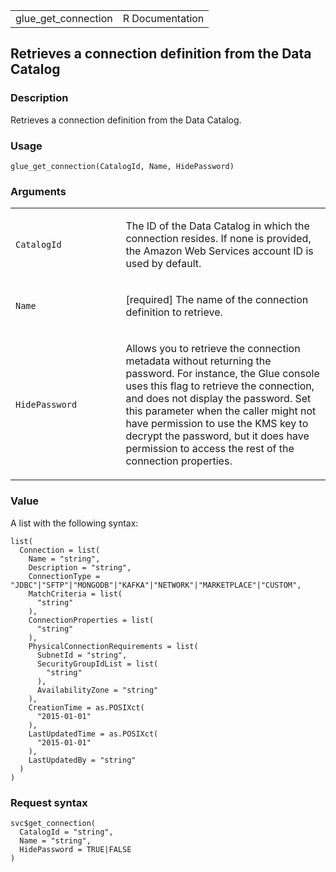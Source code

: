 <table style="width: 100%;">
<tbody>
<tr class="odd">
<td>glue_get_connection</td>
<td style="text-align: right;">R Documentation</td>
</tr>
</tbody>
</table>

## Retrieves a connection definition from the Data Catalog

### Description

Retrieves a connection definition from the Data Catalog.

### Usage

    glue_get_connection(CatalogId, Name, HidePassword)

### Arguments

<table>
<colgroup>
<col style="width: 35%" />
<col style="width: 65%" />
</colgroup>
<tbody>
<tr class="odd">
<td><code id="glue_get_connection_:_CatalogId">CatalogId</code></td>
<td><p>The ID of the Data Catalog in which the connection resides. If
none is provided, the Amazon Web Services account ID is used by
default.</p></td>
</tr>
<tr class="even">
<td><code id="glue_get_connection_:_Name">Name</code></td>
<td><p>[required] The name of the connection definition to
retrieve.</p></td>
</tr>
<tr class="odd">
<td><code
id="glue_get_connection_:_HidePassword">HidePassword</code></td>
<td><p>Allows you to retrieve the connection metadata without returning
the password. For instance, the Glue console uses this flag to retrieve
the connection, and does not display the password. Set this parameter
when the caller might not have permission to use the KMS key to decrypt
the password, but it does have permission to access the rest of the
connection properties.</p></td>
</tr>
</tbody>
</table>

### Value

A list with the following syntax:

    list(
      Connection = list(
        Name = "string",
        Description = "string",
        ConnectionType = "JDBC"|"SFTP"|"MONGODB"|"KAFKA"|"NETWORK"|"MARKETPLACE"|"CUSTOM",
        MatchCriteria = list(
          "string"
        ),
        ConnectionProperties = list(
          "string"
        ),
        PhysicalConnectionRequirements = list(
          SubnetId = "string",
          SecurityGroupIdList = list(
            "string"
          ),
          AvailabilityZone = "string"
        ),
        CreationTime = as.POSIXct(
          "2015-01-01"
        ),
        LastUpdatedTime = as.POSIXct(
          "2015-01-01"
        ),
        LastUpdatedBy = "string"
      )
    )

### Request syntax

    svc$get_connection(
      CatalogId = "string",
      Name = "string",
      HidePassword = TRUE|FALSE
    )
